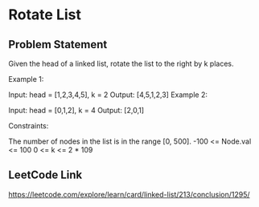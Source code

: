 # Rotate List

## Problem Statement
Given the head of a linked list, rotate the list to the right by k places.



Example 1:


Input: head = [1,2,3,4,5], k = 2
Output: [4,5,1,2,3]
Example 2:


Input: head = [0,1,2], k = 4
Output: [2,0,1]


Constraints:

The number of nodes in the list is in the range [0, 500].
-100 <= Node.val <= 100
0 <= k <= 2 * 109

## LeetCode Link
https://leetcode.com/explore/learn/card/linked-list/213/conclusion/1295/
